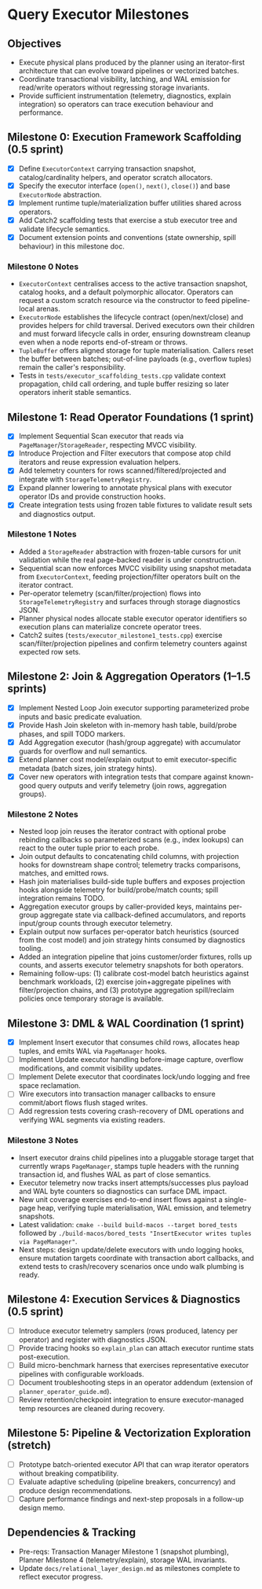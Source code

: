 # Query Executor Milestones

## Objectives
- Execute physical plans produced by the planner using an iterator-first architecture that can evolve toward pipelines or vectorized batches.
- Coordinate transactional visibility, latching, and WAL emission for read/write operators without regressing storage invariants.
- Provide sufficient instrumentation (telemetry, diagnostics, explain integration) so operators can trace execution behaviour and performance.

## Milestone 0: Execution Framework Scaffolding (0.5 sprint)
- [x] Define `ExecutorContext` carrying transaction snapshot, catalog/cardinality helpers, and operator scratch allocators.
- [x] Specify the executor interface (`open()`, `next()`, `close()`) and base `ExecutorNode` abstraction.
- [x] Implement runtime tuple/materialization buffer utilities shared across operators.
- [x] Add Catch2 scaffolding tests that exercise a stub executor tree and validate lifecycle semantics.
- [x] Document extension points and conventions (state ownership, spill behaviour) in this milestone doc.

### Milestone 0 Notes
- `ExecutorContext` centralises access to the active transaction snapshot, catalog hooks, and a default polymorphic allocator. Operators can request a custom scratch resource via the constructor to feed pipeline-local arenas.
- `ExecutorNode` establishes the lifecycle contract (open/next/close) and provides helpers for child traversal. Derived executors own their children and must forward lifecycle calls in order, ensuring downstream cleanup even when a node reports end-of-stream or throws.
- `TupleBuffer` offers aligned storage for tuple materialisation. Callers reset the buffer between batches; out-of-line payloads (e.g., overflow tuples) remain the caller's responsibility.
- Tests in `tests/executor_scaffolding_tests.cpp` validate context propagation, child call ordering, and tuple buffer resizing so later operators inherit stable semantics.

## Milestone 1: Read Operator Foundations (1 sprint)
- [x] Implement Sequential Scan executor that reads via `PageManager`/`StorageReader`, respecting MVCC visibility.
- [x] Introduce Projection and Filter executors that compose atop child iterators and reuse expression evaluation helpers.
- [x] Add telemetry counters for rows scanned/filtered/projected and integrate with `StorageTelemetryRegistry`.
- [x] Expand planner lowering to annotate physical plans with executor operator IDs and provide construction hooks.
- [x] Create integration tests using frozen table fixtures to validate result sets and diagnostics output.

### Milestone 1 Notes
- Added a `StorageReader` abstraction with frozen-table cursors for unit validation while the real page-backed reader is under construction.
- Sequential scan now enforces MVCC visibility using snapshot metadata from `ExecutorContext`, feeding projection/filter operators built on the iterator contract.
- Per-operator telemetry (scan/filter/projection) flows into `StorageTelemetryRegistry` and surfaces through storage diagnostics JSON.
- Planner physical nodes allocate stable executor operator identifiers so execution plans can materialize concrete operator trees.
- Catch2 suites (`tests/executor_milestone1_tests.cpp`) exercise scan/filter/projection pipelines and confirm telemetry counters against expected row sets.

## Milestone 2: Join & Aggregation Operators (1–1.5 sprints)
- [x] Implement Nested Loop Join executor supporting parameterized probe inputs and basic predicate evaluation.
- [x] Provide Hash Join skeleton with in-memory hash table, build/probe phases, and spill TODO markers.
- [x] Add Aggregation executor (hash/group aggregate) with accumulator guards for overflow and null semantics.
- [x] Extend planner cost model/explain output to emit executor-specific metadata (batch sizes, join strategy hints).
- [x] Cover new operators with integration tests that compare against known-good query outputs and verify telemetry (join rows, aggregation groups).

### Milestone 2 Notes
- Nested loop join reuses the iterator contract with optional probe rebinding callbacks so parameterized scans (e.g., index lookups) can react to the outer tuple prior to each probe.
- Join output defaults to concatenating child columns, with projection hooks for downstream shape control; telemetry tracks comparisons, matches, and emitted rows.
- Hash join materialises build-side tuple buffers and exposes projection hooks alongside telemetry for build/probe/match counts; spill integration remains TODO.
- Aggregation executor groups by caller-provided keys, maintains per-group aggregate state via callback-defined accumulators, and reports input/group counts through executor telemetry.
- Explain output now surfaces per-operator batch heuristics (sourced from the cost model) and join strategy hints consumed by diagnostics tooling.
- Added an integration pipeline that joins customer/order fixtures, rolls up counts, and asserts executor telemetry snapshots for both operators.
- Remaining follow-ups: (1) calibrate cost-model batch heuristics against benchmark workloads, (2) exercise join+aggregate pipelines with filter/projection chains, and (3) prototype aggregation spill/reclaim policies once temporary storage is available.

## Milestone 3: DML & WAL Coordination (1 sprint)
- [x] Implement Insert executor that consumes child rows, allocates heap tuples, and emits WAL via `PageManager` hooks.
- [ ] Implement Update executor handling before-image capture, overflow modifications, and commit visibility updates.
- [ ] Implement Delete executor that coordinates lock/undo logging and free space reclamation.
- [ ] Wire executors into transaction manager callbacks to ensure commit/abort flows flush staged writes.
- [ ] Add regression tests covering crash-recovery of DML operations and verifying WAL segments via existing readers.

### Milestone 3 Notes
- Insert executor drains child pipelines into a pluggable storage target that currently wraps `PageManager`, stamps tuple headers with the running transaction id, and flushes WAL as part of close semantics.
- Executor telemetry now tracks insert attempts/successes plus payload and WAL byte counters so diagnostics can surface DML impact.
- New unit coverage exercises end-to-end insert flows against a single-page heap, verifying tuple materialisation, WAL emission, and telemetry snapshots.
- Latest validation: `cmake --build build-macos --target bored_tests` followed by `./build-macos/bored_tests "InsertExecutor writes tuples via PageManager"`.
- Next steps: design update/delete executors with undo logging hooks, ensure mutation targets coordinate with transaction abort callbacks, and extend tests to crash/recovery scenarios once undo walk plumbing is ready.

## Milestone 4: Execution Services & Diagnostics (0.5 sprint)
- [ ] Introduce executor telemetry samplers (rows produced, latency per operator) and register with diagnostics JSON.
- [ ] Provide tracing hooks so `explain_plan` can attach executor runtime stats post-execution.
- [ ] Build micro-benchmark harness that exercises representative executor pipelines with configurable workloads.
- [ ] Document troubleshooting steps in an operator addendum (extension of `planner_operator_guide.md`).
- [ ] Review retention/checkpoint integration to ensure executor-managed temp resources are cleaned during recovery.

## Milestone 5: Pipeline & Vectorization Exploration (stretch)
- [ ] Prototype batch-oriented executor API that can wrap iterator operators without breaking compatibility.
- [ ] Evaluate adaptive scheduling (pipeline breakers, concurrency) and produce design recommendations.
- [ ] Capture performance findings and next-step proposals in a follow-up design memo.

## Dependencies & Tracking
- Pre-reqs: Transaction Manager Milestone 1 (snapshot plumbing), Planner Milestone 4 (telemetry/explain), storage WAL invariants.
- Update `docs/relational_layer_design.md` as milestones complete to reflect executor progress.
